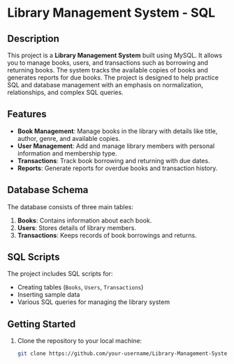 # Library Management System - SQL

## Description
This project is a **Library Management System** built using MySQL. It allows you to manage books, users, and transactions such as borrowing and returning books. The system tracks the available copies of books and generates reports for due books. The project is designed to help practice SQL and database management with an emphasis on normalization, relationships, and complex SQL queries.

## Features
- **Book Management**: Manage books in the library with details like title, author, genre, and available copies.
- **User Management**: Add and manage library members with personal information and membership type.
- **Transactions**: Track book borrowing and returning with due dates.
- **Reports**: Generate reports for overdue books and transaction history.

## Database Schema
The database consists of three main tables:
1. **Books**: Contains information about each book.
2. **Users**: Stores details of library members.
3. **Transactions**: Keeps records of book borrowings and returns.

## SQL Scripts
The project includes SQL scripts for:
- Creating tables (`Books`, `Users`, `Transactions`)
- Inserting sample data
- Various SQL queries for managing the library system

## Getting Started
1. Clone the repository to your local machine:
   ```bash
   git clone https://github.com/your-username/Library-Management-System-SQL.git

